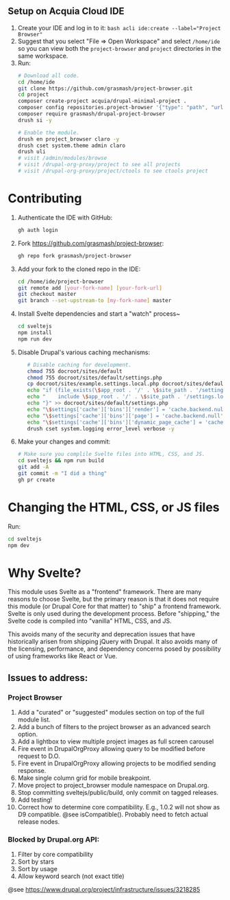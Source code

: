 

## Setup on Acquia Cloud IDE

1. Create your IDE and log in to it:
        ```bash
        acli ide:create --label="Project Browser"
        ```
2. Suggest that you select "File => Open Workspace" and select `/home/ide` so you can view both the `project-browser` and `project` directories in the same workspace.
3. Run:
      ```bash
      # Download all code.
      cd /home/ide
      git clone https://github.com/grasmash/project-browser.git
      cd project
      composer create-project acquia/drupal-minimal-project .
      composer config repositories.project-browser '{"type": "path", "url": "'../project-browser'", "options": {"symlink": true}}'
      composer require grasmash/drupal-project-browser
      drush si -y
   
      # Enable the module.
      drush en project_browser claro -y
      drush cset system.theme admin claro
      drush uli
      # visit /admin/modules/browse 
      # visit /drupal-org-proxy/project to see all projects
      # visit /drupal-org-proxy/project/ctools to see ctools project
      ```

# Contributing

1. Authenticate the IDE with GitHub:
      ```bash
      gh auth login
      ```
2. Fork https://github.com/grasmash/project-browser:
      ```bash
      gh repo fork grasmash/project-browser
      ```
3. Add your fork to the cloned repo in the IDE:
      ```bash
      cd /home/ide/project-browser
      git remote add [your-fork-name] [your-fork-url]
      git checkout master
      git branch --set-upstream-to [my-fork-name] master
      ```
4. Install Svelte dependencies and start a "watch" process~
      ```bash
      cd sveltejs
      npm install
      npm run dev  
      ```
5. Disable Drupal's various caching mechanisms:
   ```bash
      # Disable caching for development.
      chmod 755 docroot/sites/default
      chmod 755 docroot/sites/default/settings.php
      cp docroot/sites/example.settings.local.php docroot/sites/default/settings.local.php
      echo "if (file_exists(\$app_root . '/' . \$site_path . '/settings.local.php')) {" >> docroot/sites/default/settings.php
      echo "    include \$app_root . '/' . \$site_path . '/settings.local.php';" >> docroot/sites/default/settings.php
      echo "}" >> docroot/sites/default/settings.php
      echo "\$settings['cache']['bins']['render'] = 'cache.backend.null';" >> docroot/sites/default/settings.local.php
      echo "\$settings['cache']['bins']['page'] = 'cache.backend.null';" >> docroot/sites/default/settings.local.php
      echo "\$settings['cache']['bins']['dynamic_page_cache'] = 'cache.backend.null';" >> docroot/sites/default/settings.local.php
      drush cset system.logging error_level verbose -y
   ```
6. Make your changes and commit:
    ```bash
    # Make sure you complile Svelte files into HTML, CSS, and JS.
    cd sveltejs && npm run build
    git add -A
    git commit -m "I did a thing"
    gh pr create
    ```

# Changing the HTML, CSS, or JS files

Run:

```bash
cd sveltejs
npm dev
```

# Why Svelte?

This module uses Svelte as a "frontend" framework. There are many reasons to choose Svelte, but the primary reason is
that it does not require this module (or Drupal Core for that matter) to "ship" a frontend framework. Svelte is only 
used during the development process. Before "shipping," the Svelte code is compiled into "vanilla" HTML, CSS, and JS.

This avoids many of the security and deprecation issues that have historically arisen from shipping jQuery with Drupal.
It also avoids many of the licensing, performance, and dependency concerns posed by possibility of using frameworks 
like React or Vue.

## Issues to address:

### Project Browser
1. Add a "curated" or "suggested" modules section on top of the full module list.
1. Add a bunch of filters to the project browser as an advanced search option.
1. Add a lightbox to view multiple project images as full screen carousel
1. Fire event in DrupalOrgProxy allowing query to be modified before request to D.O.
1. Fire event in DrupalOrgProxy allowing projects to be modified sending response.
1. Make single column grid for mobile breakpoint.
1. Move project to project_browser module namespace on Drupal.org.
1. Stop committing sveltejs/public/build, only commit on tagged releases.
1. Add testing!
1. Correct how to determine core compatibility. E.g., 1.0.2 will not show as D9 compatible. @see isCompatible(). Probably need to fetch actual release nodes.

### Blocked by Drupal.org API:
1. Filter by core compatibility
1. Sort by stars
1. Sort by usage
1. Allow keyword search (not exact title)

@see https://www.drupal.org/project/infrastructure/issues/3218285

